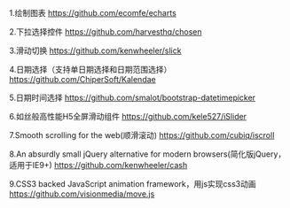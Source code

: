 1.绘制图表
https://github.com/ecomfe/echarts

2.下拉选择控件
https://github.com/harvesthq/chosen

3.滑动切换
https://github.com/kenwheeler/slick

4.日期选择（支持单日期选择和日期范围选择）
https://github.com/ChiperSoft/Kalendae

5.日期时间选择
https://github.com/smalot/bootstrap-datetimepicker

6.如丝般高性能H5全屏滑动组件
https://github.com/kele527/iSlider

7.Smooth scrolling for the web(顺滑滚动)
https://github.com/cubiq/iscroll

8.An absurdly small jQuery alternative for modern browsers(简化版jQuery，适用于IE9+)
https://github.com/kenwheeler/cash

9.CSS3 backed JavaScript animation framework，用js实现css3动画
https://github.com/visionmedia/move.js
